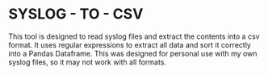 # SYSLOG - TO - CSV
This tool is designed to read syslog files and extract
the contents into a csv format. It uses regular expressions
to extract all data and sort it correctly into a Pandas
Dataframe. This was designed for personal use with my own
syslog files, so it may not work with all formats.

